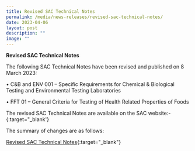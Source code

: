```yaml
---
title: Revised SAC Technical Notes
permalink: /media/news-releases/revised-sac-technical-notes/
date: 2023-04-06
layout: post
description: ""
image: ""
---
```

**Revised SAC Technical Notes**

The following SAC Technical Notes have been revised and published on 8 March 2023:

  •	C&amp;B and ENV 001 – Specific Requirements for Chemical &amp; Biological Testing and Environmental Testing Laboratories
  
  •	FFT 01 – General Criteria for Testing of Health Related Properties of Foods

The revised SAC Technical Notes are available on the SAC website:-
{:target="_blank'}


The summary of changes are as follows: 

[Revised SAC Technical Notes](/files/documents/revised-sac-technical-notes.pdf){:target="_blank"}